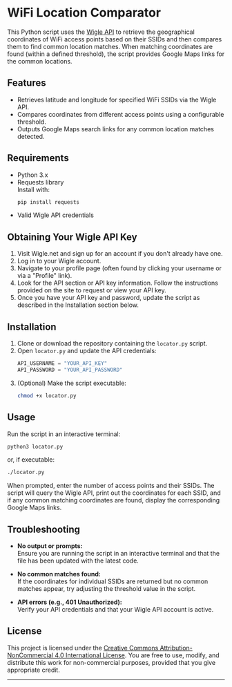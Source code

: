 # WiFi Location Comparator

This Python script uses the [Wigle API](https://api.wigle.net/swagger) to retrieve the geographical coordinates of WiFi access points based on their SSIDs and then compares them to find common location matches. When matching coordinates are found (within a defined threshold), the script provides Google Maps links for the common locations.

## Features

- Retrieves latitude and longitude for specified WiFi SSIDs via the Wigle API.
- Compares coordinates from different access points using a configurable threshold.
- Outputs Google Maps search links for any common location matches detected.

## Requirements

- Python 3.x  
- Requests library  
  Install with:
  ```bash
  pip install requests
  ```
- Valid Wigle API credentials

## Obtaining Your Wigle API Key

1. Visit Wigle.net and sign up for an account if you don't already have one.
2. Log in to your Wigle account.
3. Navigate to your profile page (often found by clicking your username or via a "Profile" link).
4. Look for the API section or API key information. Follow the instructions provided on the site to request or view your API key.
5. Once you have your API key and password, update the script as described in the Installation section below.

## Installation

1. Clone or download the repository containing the `locator.py` script.
2. Open `locator.py` and update the API credentials:
   ```python
   API_USERNAME = "YOUR_API_KEY"
   API_PASSWORD = "YOUR_API_PASSWORD"
   ```
3. (Optional) Make the script executable:
   ```bash
   chmod +x locator.py
   ```

## Usage

Run the script in an interactive terminal:

```bash
python3 locator.py
```

or, if executable:

```bash
./locator.py
```

When prompted, enter the number of access points and their SSIDs. The script will query the Wigle API, print out the coordinates for each SSID, and if any common matching coordinates are found, display the corresponding Google Maps links.

## Troubleshooting

- **No output or prompts:**  
  Ensure you are running the script in an interactive terminal and that the file has been updated with the latest code.

- **No common matches found:**  
  If the coordinates for individual SSIDs are returned but no common matches appear, try adjusting the threshold value in the script.

- **API errors (e.g., 401 Unauthorized):**  
  Verify your API credentials and that your Wigle API account is active.

## License

This project is licensed under the [Creative Commons Attribution-NonCommercial 4.0 International License](https://creativecommons.org/licenses/by-nc/4.0/). You are free to use, modify, and distribute this work for non-commercial purposes, provided that you give appropriate credit.

---
